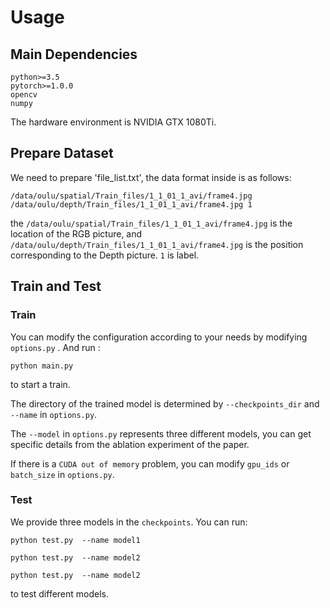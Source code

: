 # Usage
## Main Dependencies 

```
python>=3.5
pytorch>=1.0.0
opencv
numpy
```
The hardware environment is NVIDIA GTX 1080Ti.
## Prepare Dataset 

We need to prepare 'file_list.txt', the data format inside is as follows:

```
/data/oulu/spatial/Train_files/1_1_01_1_avi/frame4.jpg /data/oulu/depth/Train_files/1_1_01_1_avi/frame4.jpg 1
```
the `/data/oulu/spatial/Train_files/1_1_01_1_avi/frame4.jpg` is the location of the RGB picture, and `/data/oulu/depth/Train_files/1_1_01_1_avi/frame4.jpg` is the position corresponding to the Depth picture. `1` is label.

## Train and Test 

### Train  

You can modify the configuration according to your needs by modifying `options.py` . And run :
```
python main.py
```
to start a train.  

The directory of the trained model is determined by `--checkpoints_dir` and `--name` in `options.py`.

The `--model` in `options.py` represents three different models, you can get specific details from the ablation experiment of the paper.

If there is a `CUDA out of memory` problem, you can modify `gpu_ids` or `batch_size` in `options.py`.

### Test

We provide three models in the `checkpoints`. You can run:
```
python test.py  --name model1
```

```
python test.py  --name model2
```

```
python test.py  --name model2
```
to test different models.